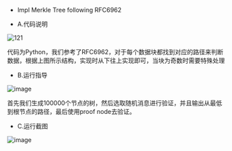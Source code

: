 - Impl Merkle Tree following RFC6962


- A.代码说明


![121](https://user-images.githubusercontent.com/105535337/181878030-7446a920-5062-4dd2-a5e5-94e03fdefcaa.png)


代码为Python，我们参考了RFC6962，对于每个数据块都找到对应的路径来判断数据，根据上图所示结构，实现时从下往上实现即可，当块为奇数时需要特殊处理


- B.运行指导


![image](https://user-images.githubusercontent.com/105535337/181878162-9abb2a88-537a-42f0-be22-d759eb1528d5.png)


首先我们生成100000个节点的树，然后选取随机消息进行验证，并且输出从最低到根节点的路径，最后使用proof node去验证。


- C.运行截图


![image](https://user-images.githubusercontent.com/105535337/181878210-cfe98178-d488-4f6d-ae31-fb8196882f65.png)
